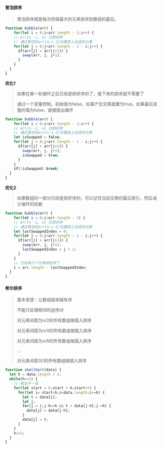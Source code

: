 #### 冒泡排序

> 冒泡排序就是每次将值最大的元素排序到数组的最后。

```js
function bubble(arr) {
	for(let i = 0;i<arr.length - 1;i++) {
    // arr[n -i, n] 已排好序
    // 通过冒泡在arr[n-i-1]位置放上合适的元素
    for(let j = 0;j<arr.length - 1 - i;j++) {
      if(arr[j] > arr[j+1]) {
        swap(arr, j, j+1);
      }
    }
  }
}
```

**优化1**

> 如果在某一轮循环之后已经是排好序的了，接下来的排序就不需要了
>
> 通过一个变量控制。初始值为false，如果产生交换就置为true。如果最后变量的值为false，直接跳出循环

```js
function bubble(arr) {
	for(let i = 0;i<arr.length - 1;i++) {
    // arr[n -i, n] 已排好序
    // 通过冒泡在arr[n-i-1]位置放上合适的元素
    let isSwapped = false;
    for(let j = 0;j<arr.length - 1 - i;j++) {
      if(arr[j] > arr[j+1]) {
        swap(arr, j, j+1);
        isSwapped = true;
      }
    }
    if(!isSwapped) break;
  }
}
```

**优化2**

> 如果数组的一部分已经是排好序的，可以记住当前交换的最后索引，然后减少循环的轮数

```js
function bubble(arr) {
	for(let i = 0;i<arr.length - 1) {
    // arr[n -i, n] 已排好序
    // 通过冒泡在arr[n-i-1]位置放上合适的元素
    let lastSwappedIndex = 0;
    for(let j = 0;j<arr.length - 1 - i;j++) {
      if(arr[j] > arr[j+1]) {
        swap(arr, j, j+1);
        lastSwappedIndex = j + 1;
      }
    }
    // 已经有几个元素排好序了
    i = arr.length - lastSwappedIndex;
  }
}
```

#### 希尔排序

> 基本思想：让数组越来越有序
>
> 不能只处理相邻的逆序对
>
> 对元素间距为n/2的所有数组做插入排序
>
> 对元素间距为n/4的所有数组做插入排序
>
> 对元素间距为n/8的所有数组做插入排序
>
> ...
>
> 对元素间距为1的所有数组做插入排序

```js
function shellSort(data) {
  let h = data.length / 2;
  while(h>=1) {
    // 相当于一组
    for(let start = 0;start < h;start++) {
      for(let i= start+h;i<data.length;i+=h) {
        let t = data[i];
        let j;
        for(j = i;j-h>=h && t < data[j-h];j-=h) {
          data[j] = data[j-h];
        }
        data[j] = t;
      }
    }
    h/=2;
  }
}
```

